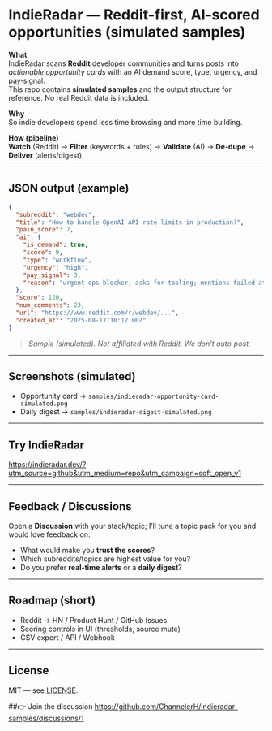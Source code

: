 # IndieRadar — Reddit-first, AI‑scored opportunities (simulated samples)

**What**  
IndieRadar scans **Reddit** developer communities and turns posts into *actionable opportunity cards* with an AI demand score, type, urgency, and pay‑signal.  
This repo contains **simulated samples** and the output structure for reference. No real Reddit data is included.

**Why**  
So indie developers spend less time browsing and more time building.

**How (pipeline)**  
**Watch** (Reddit) → **Filter** (keywords + rules) → **Validate** (AI) → **De‑dupe** → **Deliver** (alerts/digest).

---

## JSON output (example)

```json
{
  "subreddit": "webdev",
  "title": "How to handle OpenAI API rate limits in production?",
  "pain_score": 7,
  "ai": {
    "is_demand": true,
    "score": 9,
    "type": "workflow",
    "urgency": "high",
    "pay_signal": 3,
    "reason": "urgent ops blocker; asks for tooling; mentions failed attempts"
  },
  "score": 120,
  "num_comments": 23,
  "url": "https://www.reddit.com/r/webdev/...",
  "created_at": "2025-08-17T10:12:00Z"
}
```

> *Sample (simulated). Not affiliated with Reddit. We don’t auto‑post.*

---

## Screenshots (simulated)

- Opportunity card → `samples/indieradar-opportunity-card-simulated.png`  
- Daily digest → `samples/indieradar-digest-simulated.png`

---

## Try IndieRadar
https://indieradar.dev/?utm_source=github&utm_medium=repo&utm_campaign=soft_open_v1

---

## Feedback / Discussions
Open a **Discussion** with your stack/topic; I’ll tune a topic pack for you and would love feedback on:
- What would make you **trust the scores**?
- Which subreddits/topics are highest value for you?
- Do you prefer **real‑time alerts** or a **daily digest**?

---

## Roadmap (short)
- Reddit → HN / Product Hunt / GitHub Issues
- Scoring controls in UI (thresholds, source mute)
- CSV export / API / Webhook

---

## License
MIT — see [LICENSE](LICENSE).

##👉 Join the discussion
https://github.com/ChannelerH/indieradar-samples/discussions/1
